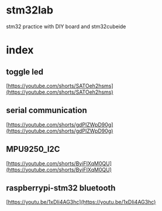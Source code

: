# stm32lab
stm32 practice with DIY board and stm32cubeide

# index
## toggle led
[https://youtube.com/shorts/SATOeh2hsms](https://youtube.com/shorts/SATOeh2hsms)

## serial communication
[https://youtube.com/shorts/gdPIZWpD90g](https://youtube.com/shorts/gdPIZWpD90g)

## MPU9250_I2C
[https://youtube.com/shorts/ByiFIXqM0QU](https://youtube.com/shorts/ByiFIXqM0QU)

## raspberrypi-stm32 bluetooth
[https://youtu.be/1xDIi4AG3hc](https://youtu.be/1xDIi4AG3hc)
